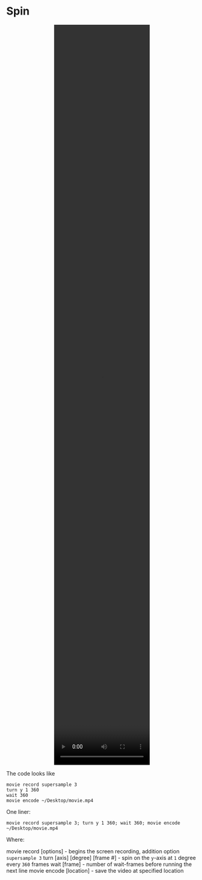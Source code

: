# Spin

<center><video src="https://github.com/van-richard/CodingNotes/blob/531e36ca915575b44ae17e409cd825be4780842e/_static/videos/chimerax_spin_cas9_surface.mp4"width="50%" height="50%" controls>
</video></center>

The code looks like 

```
movie record supersample 3
turn y 1 360
wait 360
movie encode ~/Desktop/movie.mp4
```

One liner:

```
movie record supersample 3; turn y 1 360; wait 360; movie encode ~/Desktop/movie.mp4
```

Where:

movie record [options] - begins the screen recording, addition option `supersample 3`
turn [axis] [degree] [frame #] - spin on the `y`-axis at `1` degree every `360` frames
wait [frame] - number of wait-frames before running the next line
movie encode [location] - save the video at specified location




```python

```
